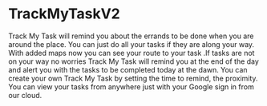 # TrackMyTaskV2
Track My Task will remind you about the errands to be done when you are around the place. You can just do all your tasks if they are along your way. With added maps now you can see your route to your task .If tasks are not on your way no worries Track My Task will remind you at the end of the day and alert you with the tasks to be completed today at the dawn. You can create your own Track My Task by setting the time to remind, the proximity. You can view your tasks from anywhere just with your Google sign in from our cloud.
